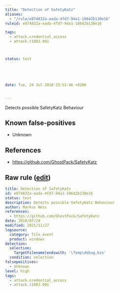 ```yaml
---
title: "Detection of SafetyKatz"
aliases:
  - "/rule/e074832a-eada-4fd7-94a1-10642b130e16"
ruleid: e074832a-eada-4fd7-94a1-10642b130e16

tags:
  - attack.credential_access
  - attack.t1003.001



status: test





date: Tue, 24 Jul 2018 23:51:46 +0200


---
```


Detects possible SafetyKatz Behaviour

<!--more-->


## Known false-positives

* Unknown



## References

* https://github.com/GhostPack/SafetyKatz


## Raw rule ([edit](https://github.com/SigmaHQ/sigma/edit/master/rules/windows/file_event/file_event_win_ghostpack_safetykatz.yml))
```yaml
title: Detection of SafetyKatz
id: e074832a-eada-4fd7-94a1-10642b130e16
status: test
description: Detects possible SafetyKatz Behaviour
author: Markus Neis
references:
  - https://github.com/GhostPack/SafetyKatz
date: 2018/07/24
modified: 2021/11/27
logsource:
  category: file_event
  product: windows
detection:
  selection:
    TargetFilename|endswith: '\Temp\debug.bin'
  condition: selection
falsepositives:
  - Unknown
level: high
tags:
  - attack.credential_access
  - attack.t1003.001

```
